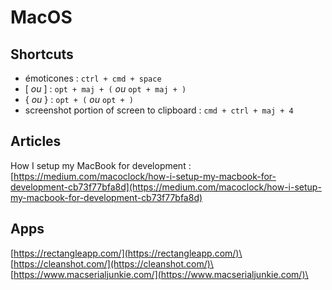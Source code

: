 # MacOS

## Shortcuts

* émoticones : `ctrl + cmd + space`
* &#x20;\[ _ou_ ] : `opt + maj + (` _ou_ `opt + maj + )`
* { _ou_ } : `opt + (` _ou_ `opt + )`
* screenshot portion of screen to clipboard : `cmd + ctrl + maj + 4`

## Articles

How I setup my MacBook for development : [https://medium.com/macoclock/how-i-setup-my-macbook-for-development-cb73f77bfa8d](https://medium.com/macoclock/how-i-setup-my-macbook-for-development-cb73f77bfa8d)



## Apps

[https://rectangleapp.com/](https://rectangleapp.com/)\
[https://cleanshot.com/](https://cleanshot.com/)\
[https://www.macserialjunkie.com/](https://www.macserialjunkie.com/)\
